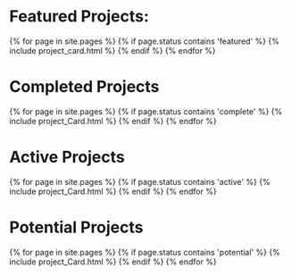 ---
---

<div class="clear"></div>

<!--
<h1>Most Recent Post:</h1>
<div class="text_block">
<h2>{{ site.posts.first.title }}</h2>
<p>{{ site.posts.first.content }}</p>
</div>
-->

<div class="project_list">
    <h1>Featured Projects:</h1>
{% for page in site.pages %}
  {% if page.status contains 'featured' %}
    {% include project_card.html %}
  {% endif %}
{% endfor %}

<div class="clear"></div>

<h1>Completed Projects</h1>
{% for page in site.pages %}
  {% if page.status contains 'complete' %}
    {% include project_Card.html %}
  {% endif %}
{% endfor %}

<div class="clear"></div>

<h1>Active Projects</h1>
{% for page in site.pages %}
  {% if page.status contains 'active' %}
    {% include project_Card.html %}
  {% endif %}
{% endfor %}

<div class="clear"></div>

<h1>Potential Projects</h1>
{% for page in site.pages %}
  {% if page.status contains 'potential' %}
    {% include project_Card.html %}
  {% endif %}
{% endfor %}

</div>
